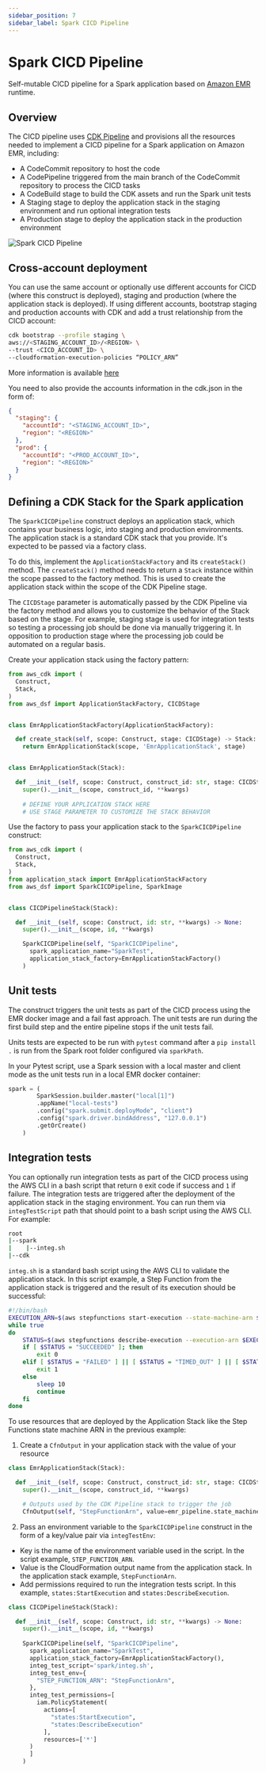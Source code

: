 ```yaml
---
sidebar_position: 7
sidebar_label: Spark CICD Pipeline
---
```


# Spark CICD Pipeline

Self-mutable CICD pipeline for a Spark application based on [Amazon EMR](https://aws.amazon.com/fr/emr/) runtime. 

## Overview

The CICD pipeline uses [CDK Pipeline](https://docs.aws.amazon.com/cdk/v2/guide/cdk_pipeline.html) and provisions all the resources needed to implement a CICD pipeline for a Spark application on Amazon EMR, including:
 * A CodeCommit repository to host the code
 * A CodePipeline triggered from the main branch of the CodeCommit repository to process the CICD tasks
 * A CodeBuild stage to build the CDK assets and run the Spark unit tests
 * A Staging stage to deploy the application stack in the staging environment and run optional integration tests
 * A Production stage to deploy the application stack in the production environment


![Spark CICD Pipeline](../../../static/img/adsf-spark-cicd.png)

## Cross-account deployment

You can use the same account or optionally use different accounts for CICD (where this construct is deployed), staging and production (where the application stack is deployed). 
If using different accounts, bootstrap staging and production accounts with CDK and add a trust relationship from the CICD account:
```bash
cdk bootstrap --profile staging \
aws://<STAGING_ACCOUNT_ID>/<REGION> \
--trust <CICD_ACCOUNT_ID> \
--cloudformation-execution-policies “POLICY_ARN”
```
More information is available [here](https://docs.aws.amazon.com/cdk/v2/guide/cdk_pipeline.html#cdk_pipeline_bootstrap)

You need to also provide the accounts information in the cdk.json in the form of:
```json
{
  "staging": {
    "accountId": "<STAGING_ACCOUNT_ID>",
    "region": "<REGION>"
  },
  "prod": {
    "accountId": "<PROD_ACCOUNT_ID>",
    "region": "<REGION>"
  }
}
```

## Defining a CDK Stack for the Spark application

The `SparkCICDPipeline` construct deploys an application stack, which contains your business logic, into staging and production environments.
The application stack is a standard CDK stack that you provide. It's expected to be passed via a factory class. 

To do this, implement the `ApplicationStackFactory` and its `createStack()` method.
The `createStack()` method needs to return a `Stack` instance within the scope passed to the factory method.
This is used to create the application stack within the scope of the CDK Pipeline stage.

The `CICDStage` parameter is automatically passed by the CDK Pipeline via the factory method and allows you to customize the behavior of the Stack based on the stage.
For example, staging stage is used for integration tests so testing a processing job should be done via manually triggering it. 
In opposition to production stage where the processing job could be automated on a regular basis.

Create your application stack using the factory pattern:

```python
from aws_cdk import (
  Construct,
  Stack, 
)
from aws_dsf import ApplicationStackFactory, CICDStage


class EmrApplicationStackFactory(ApplicationStackFactory):

  def create_stack(self, scope: Construct, stage: CICDStage) -> Stack:
    return EmrApplicationStack(scope, 'EmrApplicationStack', stage)


class EmrApplicationStack(Stack):

  def __init__(self, scope: Construct, construct_id: str, stage: CICDStage, **kwargs) -> None:
    super().__init__(scope, construct_id, **kwargs)
      
    # DEFINE YOUR APPLICATION STACK HERE
    # USE STAGE PARAMETER TO CUSTOMIZE THE STACK BEHAVIOR
```

Use the factory to pass your application stack to the `SparkCICDPipeline` construct:
```python
from aws_cdk import (
  Construct,
  Stack, 
)
from application_stack import EmrApplicationStackFactory
from aws_dsf import SparkCICDPipeline, SparkImage


class CICDPipelineStack(Stack):

  def __init__(self, scope: Construct, id: str, **kwargs) -> None:
    super().__init__(scope, id, **kwargs)

    SparkCICDPipeline(self, "SparkCICDPipeline",
      spark_application_name="SparkTest",
      application_stack_factory=EmrApplicationStackFactory()
    )
```

## Unit tests
The construct triggers the unit tests as part of the CICD process using the EMR docker image and a fail fast approach. 
The unit tests are run during the first build step and the entire pipeline stops if the unit tests fail.

Units tests are expected to be run with `pytest` command after a `pip install .` is run from the Spark root folder configured via `sparkPath`.

In your Pytest script, use a Spark session with a local master and client mode as the unit tests run in a local EMR docker container:
```python
spark = (
        SparkSession.builder.master("local[1]")
        .appName("local-tests")
        .config("spark.submit.deployMode", "client")
        .config("spark.driver.bindAddress", "127.0.0.1")
        .getOrCreate()
    )
```

## Integration tests
You can optionally run integration tests as part of the CICD process using the AWS CLI in a bash script that return `0` exit code if success and `1` if failure. 
The integration tests are triggered after the deployment of the application stack in the staging environment. You can run them via `integTestScript` path that should point to a bash script using the AWS CLI. For example:

```bash
root
|--spark
|    |--integ.sh
|--cdk
```

`integ.sh` is a standard bash script using the AWS CLI to validate the application stack. In this script example, a Step Function from the application stack is triggered and the result of its execution should be successful:
```bash
#!/bin/bash
EXECUTION_ARN=$(aws stepfunctions start-execution --state-machine-arn $STEP_FUNCTION_ARN | jq -r '.executionArn')
while true
do
    STATUS=$(aws stepfunctions describe-execution --execution-arn $EXECUTION_ARN | jq -r '.status')
    if [ $STATUS = "SUCCEEDED" ]; then
        exit 0 
    elif [ $STATUS = "FAILED" ] || [ $STATUS = "TIMED_OUT" ] || [ $STATUS = "ABORTED" ]; then
        exit 1 
    else 
        sleep 10
        continue
    fi
done
```

To use resources that are deployed by the Application Stack like the Step Functions state machine ARN in the previous example:
1. Create a `CfnOutput` in your application stack with the value of your resource

```python
class EmrApplicationStack(Stack):

  def __init__(self, scope: Construct, construct_id: str, stage: CICDStage, **kwargs) -> None:
    super().__init__(scope, construct_id, **kwargs)

    # Outputs used by the CDK Pipeline stack to trigger the job
    CfnOutput(self, "StepFunctionArn", value=emr_pipeline.state_machine_arn)
```

2. Pass an environment variable to the `SparkCICDPipeline` construct in the form of a key/value pair via `integTestEnv`:
  * Key is the name of the environment variable used in the script. In the script example, `STEP_FUNCTION_ARN`.
  * Value is the CloudFormation output name from the application stack. In the application stack example, `StepFunctionArn`.
  * Add permissions required to run the integration tests script. In this example, `states:StartExecution` and `states:DescribeExecution`.

```python
class CICDPipelineStack(Stack):

  def __init__(self, scope: Construct, id: str, **kwargs) -> None:
    super().__init__(scope, id, **kwargs)
    
    SparkCICDPipeline(self, "SparkCICDPipeline",
      spark_application_name="SparkTest",
      application_stack_factory=EmrApplicationStackFactory(),
      integ_test_script='spark/integ.sh',
      integ_test_env={
        "STEP_FUNCTION_ARN": "StepFunctionArn",
      },
      integ_test_permissions=[
        iam.PolicyStatement(
          actions=[
            "states:StartExecution",
            "states:DescribeExecution"
          ],
          resources=['*']
      )
      ]
    )
```